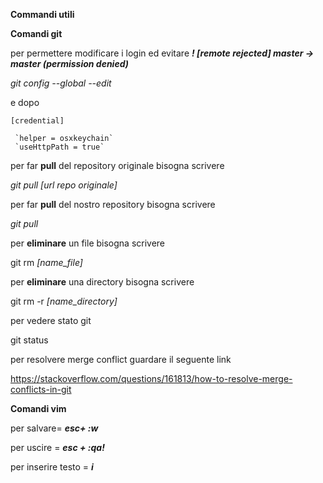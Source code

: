 **Commandi utili**

****Comandi git****

per permettere modificare i login ed evitare _**! [remote rejected] master -> master (permission denied)**_

_git config --global --edit_

e dopo 

`[credential]` 

     `helper = osxkeychain`
     `useHttpPath = true`

per far **pull** del repository originale bisogna scrivere

_git pull [url repo originale]_

per far **pull** del nostro repository bisogna scrivere

_git pull_

per **eliminare** un file bisogna scrivere 

git rm _[name_file]_

per **eliminare** una directory bisogna scrivere 

git rm -r _[name_directory]_

per vedere stato git 

git status

per resolvere merge conflict guardare il seguente link

https://stackoverflow.com/questions/161813/how-to-resolve-merge-conflicts-in-git

****Comandi vim****

per salvare= _**esc+ :w**_ 

per uscire = _**esc + :qa!**_

per inserire testo = _**i**_

